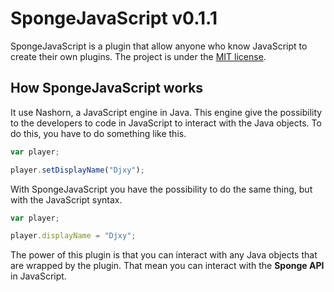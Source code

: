 # SpongeJavaScript v0.1.1
SpongeJavaScript is a plugin that allow anyone who know JavaScript to create their own plugins. The project is under the [MIT license](https://github.com/djxy/SpongeJavaScript/blob/master/License.md).

How SpongeJavaScript works
---
It use Nashorn, a JavaScript engine in Java. This engine give the possibility to the developers to code in JavaScript to interact with the Java objects. To do this, you have to do something like this.
```javascript
var player;

player.setDisplayName("Djxy");
```
With SpongeJavaScript you have the possibility to do the same thing, but with the JavaScript syntax.
```javascript
var player;

player.displayName = "Djxy";
```
The power of this plugin is that you can interact with any Java objects that are wrapped by the plugin. That mean you can interact with the **Sponge API** in JavaScript.
